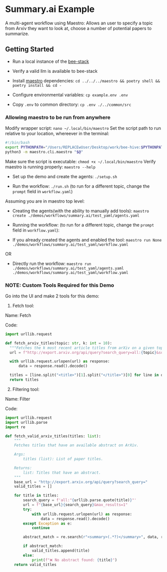 # Summary.ai Example

A multi-agent workflow using Maestro: Allows an user to specify a topic from Arxiv they want to look at, choose a number of potential papers to summarize.

## Getting Started

* Run a local instance of the [bee-stack](https://github.com/i-am-bee/bee-stack/blob/main/README.md)

* Verify a valid llm is available to bee-stack

* Install [maestro](https://github.com/i-am-bee/beeai-labs) dependencies: `cd ../../../maestro && poetry shell && poetry install && cd -`

* Configure environmental variables: `cp example.env .env`

* Copy `.env` to common directory: `cp .env ./../common/src`

### Allowing maestro to be run from anywhere

Modify wrapper script: `nano ~/.local/bin/maestro`
Set the script path to run relative to your location, whereever in the terminal:

```bash
#!/bin/bash
export PYTHONPATH="/Users/REPLACEwUser/Desktop/work/bee-hive:$PYTHONPATH"
python3 -m maestro.cli.maestro "$@"
```

Make sure the script is executable: `chmod +x ~/.local/bin/maestro`
Verify maestro is running properly: `maestro --help`

* Set up the demo and create the agents: `./setup.sh`

* Run the workflow: `./run.sh` (to run for a different topic, change the `prompt` field in `workflow.yaml`)

Assuming you are in maestro top level:

* Creating the agents(with the ability to manually add tools): `maestro create ./demos/workflows/summary.ai/test_yaml/agents.yaml`

* Running the workflow: (to run for a different topic, change the `prompt` field in `workflow.yaml`):

- If you already created the agents and enabled the tool: `maestro run None ./demos/workflows/summary.ai/test_yaml/workflow.yaml`

OR

- Directly run the workflow: `maestro run ./demos/workflows/summary.ai/test_yaml/agents.yaml ./demos/workflows/summary.ai/test_yaml/workflow.yaml`

### NOTE: Custom Tools Required for this Demo

Go into the UI and make 2 tools for this demo:

1) Fetch tool:

Name: Fetch

Code:

```Python
import urllib.request

def fetch_arxiv_titles(topic: str, k: int = 10):
  """Fetches the k most recent article titles from arXiv on a given topic."""
  url = f"http://export.arxiv.org/api/query?search_query=all:{topic}&sortBy=submittedDate&sortOrder=descending&max_results={k}"

  with urllib.request.urlopen(url) as response:
      data = response.read().decode()

  titles = [line.split("<title>")[1].split("</title>")[0] for line in data.split("\n") if "<title>" in line][1:k+1]
  return titles
```

2) Filtering tool:

Name: Filter

Code:

```Python
import urllib.request
import urllib.parse
import re

def fetch_valid_arxiv_titles(titles: list):
    """
    Fetches titles that have an available abstract on ArXiv.

    Args:
        titles (list): List of paper titles.

    Returns:
        list: Titles that have an abstract.
    """
    base_url = "http://export.arxiv.org/api/query?search_query="
    valid_titles = []

    for title in titles:
        search_query = f'all:"{urllib.parse.quote(title)}"'
        url = f"{base_url}{search_query}&max_results=1"
        try:
            with urllib.request.urlopen(url) as response:
                data = response.read().decode()
        except Exception as e:
            continue

        abstract_match = re.search(r"<summary>(.*?)</summary>", data, re.DOTALL)

        if abstract_match:
            valid_titles.append(title)
        else:
            print(f"❌ No abstract found: {title}")
    return valid_titles
```
